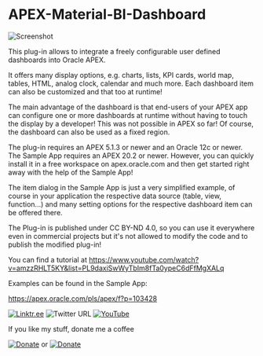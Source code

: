  # APEX-Material-BI-Dashboard

![Screenshot](https://raw.githubusercontent.com/RonnyWeiss/APEX-Material-BI-Dashboard/main/screenshot.gif)

This plug-in allows to integrate a freely configurable user defined dashboards into Oracle APEX.

It offers many display options, e.g. charts, lists, KPI cards, world map, tables, HTML, analog clock, calendar and much more. Each dashboard item can also be customized and that too at runtime!

The main advantage of the dashboard is that end-users of your APEX app can configure one or more dashboards at runtime without having to touch the display by a developer! This was not possible in APEX so far! Of course, the dashboard can also be used as a fixed region.

The plug-in requires an APEX 5.1.3 or newer and an Oracle 12c or newer. The Sample App requires an APEX 20.2 or newer. However, you can quickly install it in a free workspace on apex.oracle.com and then get started right away with the help of the Sample App!

The item dialog in the Sample App is just a very simplified example, of course in your application the respective data source (table, view, function...) and many setting options for the respective dashboard item can be offered there.

The Plug-in is published under CC BY-ND 4.0, so you can use it everywhere even in commercial projects but it's not allowed to modify the code and to publish the modified plug-in! 

You can find a tutorial at https://www.youtube.com/watch?v=amzzRHLT5KY&list=PL9daxiSwWyTbIm8fTa0ypeC6dFfMgXALq

Examples can be found in the Sample App:

https://apex.oracle.com/pls/apex/f?p=103428

[![Linktr.ee](https://img.shields.io/badge/Linktr.ee-ronny.weiss-%2339e09b)](https://linktr.ee/ronny.weiss) ![Twitter URL](https://img.shields.io/twitter/url?style=social&url=https%3A%2F%2Ftwitter.com%2Fronny_weiss_) [![YouTube](https://img.shields.io/badge/-YouTube-%23ff0000)](https://www.youtube.com/channel/UCsqbWnOolAitsbIz517styA)

If you like my stuff, donate me a coffee

[![Donate](https://img.shields.io/badge/Donate-PayPal-green.svg)](https://www.paypal.me/RonnyW1) or [![Donate](https://img.shields.io/badge/Amazon-Wishlist-%23febd69)](https://www.amazon.de/hz/wishlist/ls/1VFULRV8XUPQ0?ref_=wl_share)